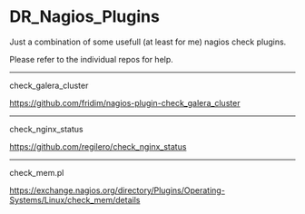 # DR_Nagios_Plugins

Just a combination of some usefull (at least for me) nagios check plugins.

Please refer to the individual repos for help.

---

check_galera_cluster

https://github.com/fridim/nagios-plugin-check_galera_cluster

---

check_nginx_status

https://github.com/regilero/check_nginx_status

---

check_mem.pl

https://exchange.nagios.org/directory/Plugins/Operating-Systems/Linux/check_mem/details
